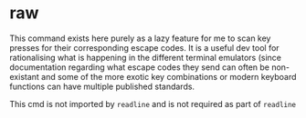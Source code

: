 # raw

This command exists here purely as a lazy feature for me to scan key presses
for their corresponding escape codes. It is a useful dev tool for rationalising
what is happening in the different terminal emulators (since documentation
regarding what escape codes they send can often be non-existant and some of the
more exotic key combinations or modern keyboard functions can have multiple
published standards.

This cmd is not imported by `readline` and is not required as part of `readline`